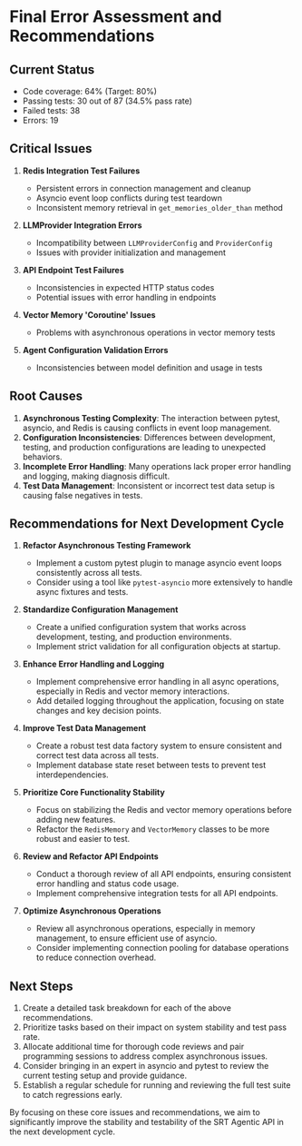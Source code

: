 # Final Error Assessment and Recommendations

## Current Status
- Code coverage: 64% (Target: 80%)
- Passing tests: 30 out of 87 (34.5% pass rate)
- Failed tests: 38
- Errors: 19

## Critical Issues

1. **Redis Integration Test Failures**
   - Persistent errors in connection management and cleanup
   - Asyncio event loop conflicts during test teardown
   - Inconsistent memory retrieval in `get_memories_older_than` method

2. **LLMProvider Integration Errors**
   - Incompatibility between `LLMProviderConfig` and `ProviderConfig`
   - Issues with provider initialization and management

3. **API Endpoint Test Failures**
   - Inconsistencies in expected HTTP status codes
   - Potential issues with error handling in endpoints

4. **Vector Memory 'Coroutine' Issues**
   - Problems with asynchronous operations in vector memory tests

5. **Agent Configuration Validation Errors**
   - Inconsistencies between model definition and usage in tests

## Root Causes

1. **Asynchronous Testing Complexity**: The interaction between pytest, asyncio, and Redis is causing conflicts in event loop management.
2. **Configuration Inconsistencies**: Differences between development, testing, and production configurations are leading to unexpected behaviors.
3. **Incomplete Error Handling**: Many operations lack proper error handling and logging, making diagnosis difficult.
4. **Test Data Management**: Inconsistent or incorrect test data setup is causing false negatives in tests.

## Recommendations for Next Development Cycle

1. **Refactor Asynchronous Testing Framework**
   - Implement a custom pytest plugin to manage asyncio event loops consistently across all tests.
   - Consider using a tool like `pytest-asyncio` more extensively to handle async fixtures and tests.

2. **Standardize Configuration Management**
   - Create a unified configuration system that works across development, testing, and production environments.
   - Implement strict validation for all configuration objects at startup.

3. **Enhance Error Handling and Logging**
   - Implement comprehensive error handling in all async operations, especially in Redis and vector memory interactions.
   - Add detailed logging throughout the application, focusing on state changes and key decision points.

4. **Improve Test Data Management**
   - Create a robust test data factory system to ensure consistent and correct test data across all tests.
   - Implement database state reset between tests to prevent test interdependencies.

5. **Prioritize Core Functionality Stability**
   - Focus on stabilizing the Redis and vector memory operations before adding new features.
   - Refactor the `RedisMemory` and `VectorMemory` classes to be more robust and easier to test.

6. **Review and Refactor API Endpoints**
   - Conduct a thorough review of all API endpoints, ensuring consistent error handling and status code usage.
   - Implement comprehensive integration tests for all API endpoints.

7. **Optimize Asynchronous Operations**
   - Review all asynchronous operations, especially in memory management, to ensure efficient use of asyncio.
   - Consider implementing connection pooling for database operations to reduce connection overhead.

## Next Steps

1. Create a detailed task breakdown for each of the above recommendations.
2. Prioritize tasks based on their impact on system stability and test pass rate.
3. Allocate additional time for thorough code reviews and pair programming sessions to address complex asynchronous issues.
4. Consider bringing in an expert in asyncio and pytest to review the current testing setup and provide guidance.
5. Establish a regular schedule for running and reviewing the full test suite to catch regressions early.

By focusing on these core issues and recommendations, we aim to significantly improve the stability and testability of the SRT Agentic API in the next development cycle.
